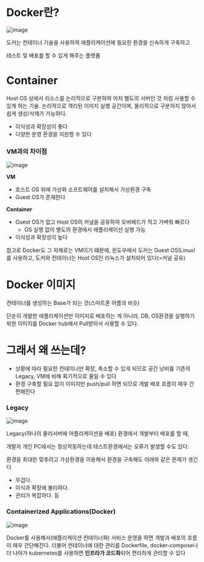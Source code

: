 # Docker란?
![image](https://user-images.githubusercontent.com/102791105/199945236-8dd281cc-d3e6-4c5b-b378-d16aadf649e9.png)

도커는 컨테이너 기술을 사용하여 애플리케이션에 필요한 환경을 신속하게 구축하고 

테스트 및 배포를 할 수 있게 해주는 플랫폼

# Container

Host OS 상에서 리소스를 논리적으로 구분하여 마치 별도의 서버인 것 처럼 사용할 수 있게 하는 기술. 논리적으로 격리된 이미지 실행 공간이며, 물리적으로 구분하지 않아서 쉽게 생성/삭제가 가능하다.

- 이식성과 확장성이 좋다
- 다양한 운영 환경을 지원할 수 있다

### VM과의 차이점
![image](https://user-images.githubusercontent.com/102791105/199945478-5b921504-5ba8-4f50-8483-003130611254.png)

**VM**

- 호스트 OS 위에 가상화 소프트웨어를 설치해서 가상환경 구축
- Guest OS가 존재한다

**Container**

- Guest OS가 없고 Host OS의 커널을 공유하여 오버헤드가 적고 가벼워 빠르다
    - OS 실행 없이 별도의 환경에서 애플리케이션 실행 가능
- 이식성과 확장성이 높다

참고로 Docker도 그 자체로는 VM이기 떄문에, 윈도우에서 도커는 Guest OS(Linux)를 사용하고, 도커와 컨테이너는 Host OS인 리눅스가 설치되어 있다(=커널 공유)

# Docker 이미지

컨테이너를 생성하는 Base가 되는 것(스마트폰 어플과 비슷)

단순히 개발한 애플리케이션만 이미지로 배포하는 게 아니라, DB, OS환경을 실행하기 위한 이미지를 Docker hub에서 Pull받아서 사용할 수 있다.

# 그래서 왜 쓰는데?

- 상황에 따라 필요한 컨테이너만 확장, 축소할 수 있게 되므로 공간 낭비를 기존의 Legacy, VM에 비해 획기적으로 줄일 수 있다
- 환경 구축할 필요 없이 이미지만 push/pull 하면 되므로 개발 배포 흐름이 매우 간편해진다

### **Legacy**

![image](https://user-images.githubusercontent.com/102791105/199945288-ed280c01-1d0b-4efd-98a4-cfa0cb56b47c.png)


Legacy(하나의 물리서버에 어플리케이션을 배포) 환경에서 개발부터 배포를 할 때,

개발자 개인 PC에서는 정상작동하는데 테스트환경에서는 오류가 발생할 수도 있다.

환경을 최대한 맞추려고 가상환경을 이용해서 환경을 구축해도 아래와 같은 문제가 생긴다

- 무겁다.
- 이식과 확장에 불리하다.
- 관리가 복잡하다. 등

### **Containerized Applications(Docker)**

![image](https://user-images.githubusercontent.com/102791105/199945327-2371ccce-05a6-4a62-ab90-6038d7f1576c.png)

Docker를 사용해서(애플리케이션 컨테이너화) 서비스 운영을 하면 개발과 배포의 흐름이 매우 간단해진다. 더불어 컨테이너에 대한 관리를 Dockerfile, docker-compose나 더 나아가 kubernetes를 사용하면 **인프라가 코드화**되어 편리하게 관리할 수 있다
